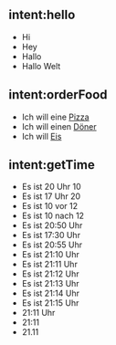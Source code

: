 <!--- Make sure to update this training data file with more training examples from https://forum.rasa.com/t/grab-the-nlu-training-dataset-and-starter-packs/903 --> 


## intent:hello
- Hi
- Hey
- Hallo
- Hallo Welt

## intent:orderFood
- Ich will eine [Pizza](food)
- Ich will einen [Döner](food)
- Ich will [Eis](food)

## intent:getTime
- Es ist 20 Uhr 10 
- Es ist 17 Uhr 20 
- Es ist 10 vor 12
- Es ist 10 nach 12
- Es ist 20:50 Uhr
- Es ist 17:30 Uhr 
- Es ist 20:55 Uhr
- Es ist 21:10 Uhr 
- Es ist 21:11 Uhr 
- Es ist 21:12 Uhr 
- Es ist 21:13 Uhr 
- Es ist 21:14 Uhr 
- Es ist 21:15 Uhr 
- 21:11 Uhr
- 21:11
- 21.11




